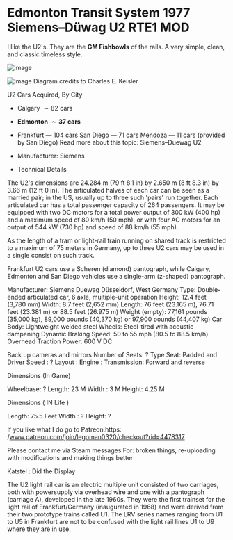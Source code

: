 # Edmonton Transit System 1977 Siemens–Düwag U2 RTE1 MOD

I like the U2's. They are the **GM Fishbowls** of the rails. A very simple, clean, and classic timeless style.

![image](    url???   )

![image](https://github.com/MaiEmily/map/blob/master/public/image/20190528145810708.png)
Diagram credits to Charles E. Keisler

U2 Cars Acquired, By City

- Calgary $\sim 82$ cars
- **Edmonton $\sim 37$ cars**
- Frankfurt — 104 cars
San Diego — 71 cars
Mendoza — 11 cars (provided by San Diego)
Read more about this topic:  Siemens–Duewag U2

- Manufacturer: Siemens
- Technical Details

The U2's dimensions are $24.284 \text{ m}$ (79 ft 8.1 in) by 2.650 m (8 ft 8.3 in) by 3.66 m (12 ft 0 in). The articulated halves of each car can be seen as a married pair; in the US, usually up to three such 'pairs' run together. Each articulated car has a total passenger capacity of 264 passengers. It may be equipped with two DC motors for a total power output of 300 kW (400 hp) and a maximum speed of 80 km/h (50 mph), or with four AC motors for an output of 544 kW (730 hp) and speed of 88 km/h (55 mph).

As the length of a tram or light-rail train running on shared track is restricted to a maximum of 75 meters in Germany, up to three U2 cars may be used in a single consist on such track.

Frankfurt U2 cars use a Scheren (diamond) pantograph, while Calgary, Edmonton and San Diego vehicles use a single-arm (z-shaped) pantograph.

Manufacturer: Siemens Duewag Düsseldorf, West Germany
Type: Double-ended articulated car, 6 axle, multiple-unit operation
Height: 12.4 feet (3,780 mm)
Width: 8.7 feet (2,652 mm)
Length: 76 feet (23.165 m), 76.71 feet (23.381 m) or 88.5 feet (26.975 m)
Weight (empty): 77,161 pounds (35,000 kg), 89,000 pounds (40,370 kg) or 97,900 pounds (44,407 kg)
Car Body: Lightweight welded steel
Wheels: Steel-tired with acoustic dampening
Dynamic Braking
Speed: 50 to 55 mph (80.5 to 88.5 km/h)
Overhead Traction Power: 600 V DC


Back up cameras and mirrors
Number of Seats: ?
Type Seat: Padded and Driver
Speed : ?
Layout :
Engine :
Transmission: Forward and reverse

Dimensions (In Game)

Wheelbase: ?
Length: 23 M
Width : 3 M
Height: 4.25 M

Dimensions ( IN Life )

Length: 75.5 Feet
Width : ?
Height: ?

If you like what I do go to Patreon:https: /www.patreon.com/join/legoman0320/checkout?rid=4478317

Please contact me via Steam messages
For: broken things, re-uploading with modifications and making things better

Katstel :
Did the Display

The U2 light rail car is an electric multiple unit consisted of two carriages, both with powersupply via overhead wire and one with a pantograph (carriage A), developed in the late 1960s. They were the first trainset for the light rail of Frankfurt/Germany (inaugurated in 1968) and were derived from their two prototype trains called U1. The LRV series names ranging from U1 to U5 in Frankfurt are not to be confused with the light rail lines U1 to U9 where they are in use.
